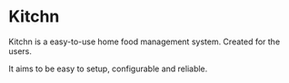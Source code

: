# Kitchn

Kitchn is a easy-to-use home food management system. Created for the users.

It aims to be easy to setup, configurable and reliable.
